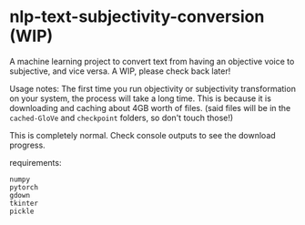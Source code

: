 # nlp-text-subjectivity-conversion (WIP)

A machine learning project to convert text from having an objective voice to subjective, and vice versa. A WIP, please check back later!

Usage notes: The first time you run objectivity or subjectivity transformation on your system, the process will take a long time. This is because it is downloading and caching about 4GB worth of files. (said files will be in the `cached-GloVe` and `checkpoint` folders, so don't touch those!)

This is completely normal. Check console outputs to see the download progress.

requirements:

```
numpy
pytorch
gdown
tkinter
pickle
```
